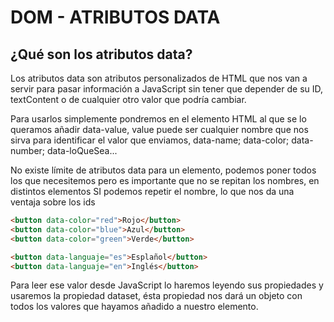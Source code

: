 # DOM - ATRIBUTOS DATA

## ¿Qué son los atributos data?

Los atributos data son atributos personalizados de HTML que nos van a servir para pasar información a JavaScript sin tener que depender de su ID, textContent o de cualquier otro valor que podría cambiar.

Para usarlos simplemente pondremos en el elemento HTML al que se lo queramos añadir
data-value, value puede ser cualquier nombre que nos sirva para identificar el valor que enviamos, data-name; data-color; data-number; data-loQueSea...

No existe límite de atributos data para un elemento, podemos poner todos los que necesitemos pero es importante que no se repitan los nombres, en distintos elementos SI podemos repetir el nombre, lo que nos da una ventaja sobre los ids

```html
<button data-color="red">Rojo</button>
<button data-color="blue">Azul</button>
<button data-color="green">Verde</button>

<button data-languaje="es">Esplañol</button>
<button data-languaje="en">Inglés</button>
```

Para leer ese valor desde JavaScript lo haremos leyendo sus propiedades y usaremos la propiedad dataset, ésta propiedad nos dará un objeto con todos los valores que hayamos añadido a nuestro elemento.
